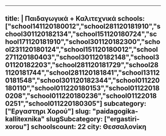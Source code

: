 
---
title: |
   Παιδαγωγικά + Καλιτεχνικά
schools: ["school141120180012","school281120181910","school301120182134","school151120180724","school171120181910","school301120182300","school231120180124","school151120180012","school271120180403","school301120182148","school301120182203","school281120181729","school281120181744","school281120181841","school131120181548","school301120182344","school011220180110","school011220180153","school011220180208","school011220180236","school011220180251","school011220180305"]
subcategory: ["Εργαστηρι Χορού"]
slug: "paidagogika-kallitexnika"
slugSubcategory: ["ergastiri-xorou"]
schoolscount: 22
city: Θεσσαλονίκη
---


